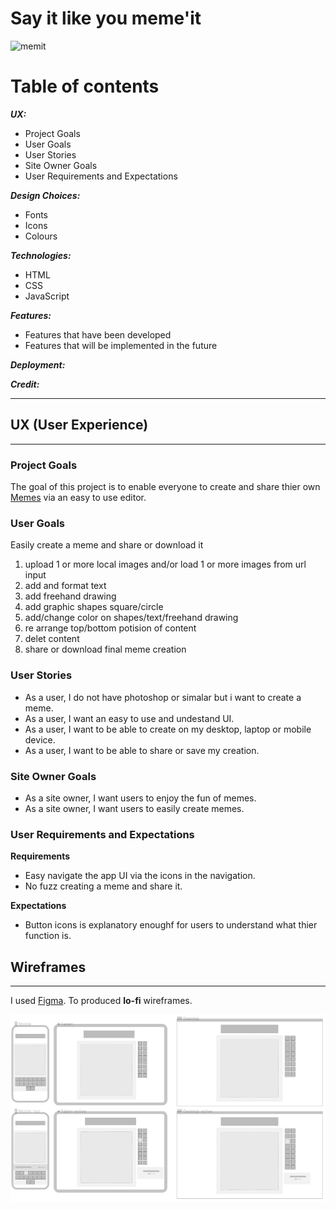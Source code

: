 
# Say it like you meme'it #

![memit](/wireframes/hero-image.png)



# Table of contents

 **_UX:_**
 - Project Goals
- User Goals
- User Stories
- Site Owner Goals
- User Requirements and Expectations
 
**_Design Choices:_**
- Fonts
- Icons
- Colours

**_Technologies:_**
- HTML
- CSS
- JavaScript

 **_Features:_**
- Features that have been developed
- Features that will be implemented in the future

**_Deployment:_**

**_Credit:_**

---
## UX (User Experience) ##
---
### Project Goals ### 
The goal of this project is to enable everyone to create and share thier own [Memes](https://simple.wikipedia.org/wiki/Meme) via an easy to use editor. 

### User Goals ###
Easily create a meme and share or download it
1. upload 1 or more local images and/or load 1 or more images from url input
2. add and format text
3. add freehand drawing
4. add graphic shapes square/circle
5. add/change color on shapes/text/freehand drawing
6. re arrange top/bottom potision of content  
7. delet content 
8. share or download final meme creation


### User Stories ###
- As a user, I do not have photoshop or simalar but i want to create a meme.
- As a user, I want an easy to use and undestand UI.
- As a user, I want to be able to create on my desktop, laptop or mobile device.
- As a user, I want to be able to share or save my creation.

### Site Owner Goals ###
- As a site owner, I want users to enjoy the fun of memes.
- As a site owner, I want users to easily create memes.


### User Requirements and Expectations ###

**Requirements**

- Easy navigate the app UI via the icons in the navigation.
- No fuzz creating a meme and share it.


**Expectations**
- Button icons is explanatory enoughf for users to understand what thier function is.



## Wireframes ##
---
I used [Figma](https://www.figma.com/). To produced **lo-fi** wireframes.
 

![Wireframe](/wireframes/wireframes.png)